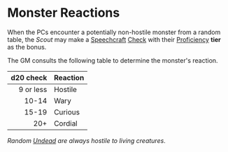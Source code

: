 # Monster Reactions

When the PCs encounter a potentially non-hostile monster from a random table, the *Scout* may make a [Speechcraft](../../Player%20Characters/Skills/Secondary%20Skills/Speechcraft.md) [Check](../Core%20Procedures/Check.md) with their [Proficiency](../../Player%20Characters/Skills/Skills.md#Proficiency) **tier** as the bonus.

The GM consults the following table to determine the monster's reaction.

| d20 check | Reaction |
| --------: | :------- |
| 9 or less | Hostile  |
|     10-14 | Wary     |
|     15-19 | Curious  |
|       20+ | Cordial  |

*Random [Undead](../../Resources%20for%20GMs/Creature%20Types/Undead.md) are always hostile to living creatures*.
